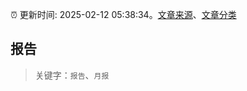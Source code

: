 :alarm_clock: 更新时间: 2025-02-12 05:38:34。[文章来源](/README.md)、[文章分类](/TAGS.md)

## 报告


> 关键字：`报告`、`月报`



